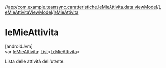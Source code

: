 //[app](../../../index.md)/[com.example.teamsync.caratteristiche.leMieAttivita.data.viewModel](../index.md)/[LeMieAttivitaViewModel](index.md)/[leMieAttivita](le-mie-attivita.md)

# leMieAttivita

[androidJvm]\
var [leMieAttivita](le-mie-attivita.md): [List](https://kotlinlang.org/api/latest/jvm/stdlib/kotlin.collections/-list/index.html)&lt;[LeMieAttivita](../../com.example.teamsync.caratteristiche.leMieAttivita.data.model/-le-mie-attivita/index.md)&gt;

Lista delle attività dell'utente.
